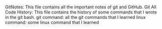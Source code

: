 GitNotes: This file contains all the important notes of git and GitHub.
Git All Code History: This file contains the history of some commands that I wrote in the git bash.
git command: all the git commands that I learned
linux command: some linux command that I learned
